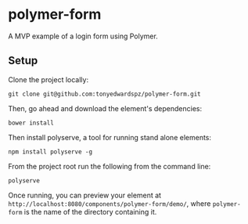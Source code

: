 # polymer-form

A MVP example of a login form using Polymer.

## Setup

Clone the project locally:

    git clone git@github.com:tonyedwardspz/polymer-form.git

Then, go ahead and download the element's dependencies:

    bower install

Then install polyserve, a tool for running stand alone elements:

    npm install polyserve -g
    
From the project root run the following from the command line:

    polyserve
    
Once running, you can preview your element at
`http://localhost:8080/components/polymer-form/demo/`, where `polymer-form` is the name of the directory containing it.

